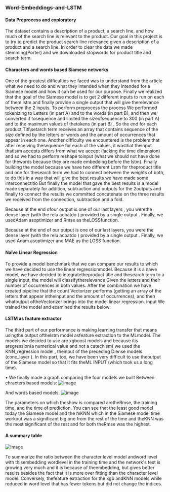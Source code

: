 ### Word-Embeddings-and-LSTM

#### Data Preprocess and exploratory
The dataset contains a description of a product, a search line, and how much of the search line is relevant to the product. Our goal in this project is to try to predict the product search line relevance given a description of a product and a search line.
In order to clear the data we made stemming(Porter) and we downloaded stopwords for product title and search term.

#### Characters and words  based  Siamese networks
One of the greatest difficulties we faced was to understand from the article what we need to do and what they intended when they intended for a Siamese model and how it can be used for our purpose.
Finally we realized that the goal of the Siamese model is to get 2 different inputs  to run on each of them  lstm  and finally provide a single output  that will give therelevance  between the 2 inputs.
To perform preprocess the  process We performed tokenizing  to Letters  (in part A) and to the words (in part B), and then we converted it tosequence  and limited the sizeofsequence  to 300  (in part A) and to the maximum values of thetokens  (in part B)  . So the end for each  product Titl\setarch term  receives an array that contains  sequence of the size  defined  by the letters  or words  and the amount of occurrences that appear in each one.
Another difficulty we encountered is the problem that after receiving thesequence  for each of the values, it wasthat theinput thatlstm  accepts differs from what we accept (lacking  the time dimension) and so we had to perform  reshape  toinput  (what we should not have done for thewords  because they are made  embedding before the lstm). 
Finally building the model because we have two different Lstm  for theproduct title  and one for thesearch term  we had to connect between the weights of both, to do this in a way that will give the best results we have made some interconnectitio  But finally the model that gave the best results is a model made separately for addition, subtraction and outputs for the 2outputs  and finally to connect the results we committed  concatenate  on the three results we received  from the connection, subtraction  and a fold.

Because at the end ofour output  is one of our last layers  , you werethe dense layer (with the  relu acbatdo ) provided by a single output  .
Finally, we usedAdam  asoptimizer  and  Rmse  as theLOSSfunction.

Because at the end of our output is one of our last layers, you were the dense layer (with the  relu acbatdo ) provided by a single output  .
Finally, we used Adam  asoptimizer  and  MAE  as the LOSS function.

#### Naïve Linear Regression
To provide a model benchmark  that we can compare our results to which we have decided to use the linear regressionmodel. Because it is a naïve model, we have decided to integratetheproduct  title  and thesearch term  to a single input, the model will classifytherelevance  Given the letters  and their number of occurrences in both values. After the combination we have created  pipeline  that the count Vectorizer  performs (getting an array of the letters  that appear intheinput  and the amount of occurrences), and then whatoutput  oftheVectorizer  brings into the model  linear regression. input
We trained the model and examined the results below:
 
#### LSTM as feature extractor
The third part of our performance is making learning transfer  that means usingthe output  ofthelstm model  asfeature extraction  to the  MLmodel. The models we decided to use are  xgboost models and because itis aregression(a numerical value and not a catechism( we used the KNN_regression model , theinput  of the  preceding D.ense models (conc_layer  ). In this part, too, we have been very difficult to use theoutput of the Siamese model  so that it fits theML INPUT  (which took us a long time).


•	We finally made a graph comparing the four models we built
Between  chracters  based models:
![image](https://user-images.githubusercontent.com/44158047/86533010-beb47e00-bed6-11ea-8d8f-eb044d02703f.png)

 
And words based models:
![image](https://user-images.githubusercontent.com/44158047/86533043-0935fa80-bed7-11ea-8e45-c23c4111191f.png)

 
The parameters on which theshow is compared  aretheRmse, the training time, and the time of prediction.
You can see that the least good model today the Siamese model and the והKNN  which in the Siamese model time workout was a significant big one from the rest of the time and theKNN was the most significant of the rest and for both theRmse  was the highest.

#### A summary table

![image](https://user-images.githubusercontent.com/44158047/86533114-6cc02800-bed7-11ea-8901-d2d07e7ad7e2.png)

To summarize the ratio between the character level  model andword level with  thisembedding wordlevel in the training time and the network's test is growing very much and it is because of theembedding, but gives better results besides the fact that it is more over  fitting than the  character level model. Conversely, thefeature extraction for the  xgb  andKNN models while reduced in  word level  that has fewer  tokens  but did not change the indices.

